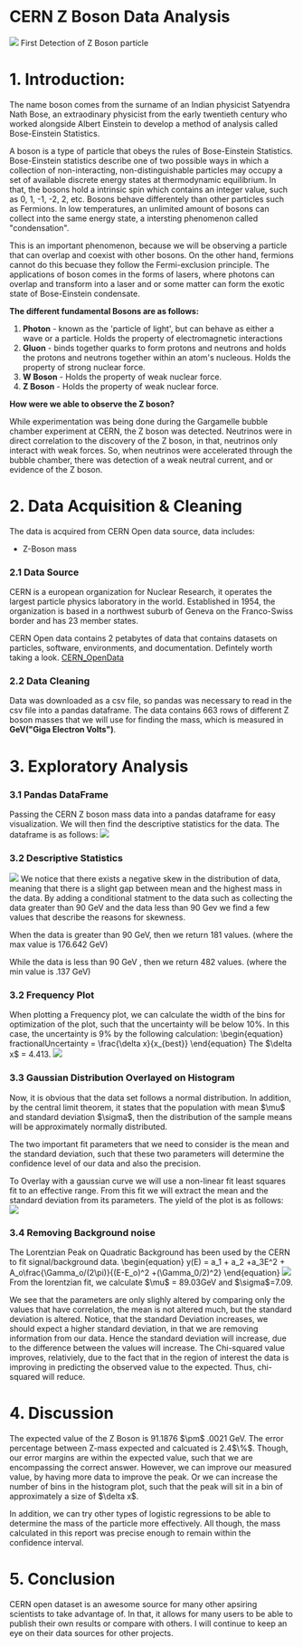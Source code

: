 <h1>CERN Z Boson Data Analysis</h1> 
<img src= 'Zboson.png' >
First Detection of Z Boson particle
<h1>1. Introduction:</h1> 
The name boson comes from the surname of an Indian physicist Satyendra Nath Bose, an extraodinary physicist from the early twentieth century who worked alongside Albert Einstein to develop a method of analysis called Bose-Einstein Statistics. 

A boson is a type of particle that obeys the rules of Bose-Einstein Statistics. Bose-Einstein statistics describe one of two possible ways in which a collection of non-interacting, non-distinguishable particles may occupy a set of available discrete energy states at thermodynamic equilibrium. In that, the bosons hold a intrinsic spin which contains an integer value, such as 0, 1, -1, -2, 2, etc. Bosons behave differentely than other particles such as Fermions. In low temperatures, an unlimited amount of bosons can collect into the same energy state, a intersting phenomenon called "condensation". 

This is an important phenomenon, because we will be observing a particle that can overlap and coexist with other bosons. On the other hand, fermions cannot do this becuase they follow the Fermi-exclusion principle. The applications of boson comes in the forms of lasers, where photons can overlap and transform into a laser and or some matter can form the exotic state of Bose-Einstein condensate. 

<b> The different fundamental Bosons are as follows: </b> 
1. <b>Photon</b> - known as the 'particle of light', but can behave as either a wave or a particle. Holds the property of electromagnetic interactions
2. <b>Gluon</b> - binds together quarks to form protons and neutrons and holds the protons and neutrons together within an atom's nucleous. Holds the property of strong nuclear force. 
3. <b>W Boson</b> - Holds the property of weak nuclear force.
4. <b>Z Boson</b> - Holds the property of weak nuclear force. 

<b> How were we able to observe the Z boson? </b>

While experimentation was being done during the Gargamelle bubble chamber experiment at CERN, the Z boson was detected. Neutrinos were in direct correlation to the discovery of the Z boson, in that, neutrinos only interact with weak forces. So, when neutrinos were accelerated through the bubble chamber, there was detection of a weak neutral current, and or evidence of the Z boson. 

<h1>2. Data Acquisition & Cleaning </h1> 
The data is acquired from CERN Open data source, data includes:

* Z-Boson mass 

<h3>2.1 Data Source</h3>
CERN is a european organization for Nuclear Research, it operates the largest particle physics laboratory in the world. Established in 1954, the organization is based in a northwest suburb of Geneva on the Franco-Swiss border and has 23 member states. 

CERN Open data contains 2 petabytes of data that contains datasets on particles, software, environments, and documentation. Defintely worth taking a look. <a  href= "http://opendata.cern.ch" >CERN_OpenData </a>

<h3>2.2 Data Cleaning</h3> 
Data was downloaded as a csv file, so pandas was necessary to read in the csv file into a pandas dataframe. The data contains 663 rows of different Z boson masses that we will use for finding the mass, which is measured in <b>GeV("Giga Electron Volts")</b>. 

<h1>3. Exploratory Analysis</h1> 
<h3> 3.1 Pandas DataFrame</h3>
Passing the CERN Z boson mass data into a pandas dataframe for easy visualization. We will then find the descriptive statistics for the data. The dataframe is as follows: 
<img src = 'ZmassFrame.png' >
<h3> 3.2 Descriptive Statistics</h3> 
<img src = 'DescFrame.png'>
We notice that there exists a negative skew in the distribution of data, meaning that there is a slight gap between mean and the highest mass in the data. By adding a conditional statment to the data such as collecting the data greater than 90 GeV and the data less than 90 Gev we find a few values that describe the reasons for skewness. 

When the data is greater than 90 GeV, then we return 181 values. 
(where the max value is 176.642 GeV) 

While the data is less than 90 GeV , then we return 482 values. 
(where the min value is .137 GeV)

<h3>3.2 Frequency Plot </h3> 
When plotting a Frequency plot, we can calculate the width of the bins for optimization of the plot, such that the uncertainty will be below 10%. In this case, the uncertainty is 9% by the following calculation: 
\begin{equation} 
fractionalUncertainty = \frac{\delta x}{x_{best}}
\end{equation}
The $\delta x$ = 4.413. 

<img src = 'FreqPlot.png' >

<h3> 3.3 Gaussian Distribution Overlayed on Histogram </h3> 
Now, it is obvious that the data set follows a normal distribution. In addition, by the central limit theorem, it states that the population with mean $\mu$ and standard deviation $\sigma$, then the distribution of the sample means will be approximately normally distributed. 

The two important fit parameters that we need to consider is the mean and the standard deviation, such that these two parameters will determine the confidence level of our data and also the precision. 

To Overlay with a gaussian curve we will use a non-linear fit least squares fit to an effective range. From this fit we will extract the mean and the standard deviation from its parameters. The yield of the plot is as follows: 
<img src = "Normplot.png" >


<h3> 3.4 Removing Background noise </h3> 
The Lorentzian Peak on Quadratic Background has been used by the CERN to fit signal/background data. 
\begin{equation}
y(E) = a_1 + a_2 +a_3E^2 + A_o\frac{\Gamma_o/(2\pi)}{(E-E_o)^2 +(\Gamma_0/2)^2} 
\end{equation} 
<img src = "LoretnzFit.png" >
From the lorentzian fit, we calculate $\mu$ = 89.03GeV and $\sigma$=7.09.

We see that the parameters are only slighly altered by comparing only the values that have correlation, the mean is not altered much, but the standard deviation is altered.
Notice, that the standard Deviation increases, we should expect a higher standard deviation, in that we are removing information from our data. Hence the standard deviation will increase, due to the difference between the values will increase. 
The Chi-squared value improves, relativiely, due to the fact that in the region of interest the data is improving in predicting the observed value to the expected. Thus, chi-squared will reduce.

<h1> 4. Discussion </h1> 
The expected value of the Z Boson is 91.1876 $\pm$ .0021 GeV. 
The error percentage between Z-mass expected and calcuated is 2.4$\%$. Though, our error margins are within the expected value, such that we are encompassing the correct answer. However, we can improve our measured value, by having more data to improve the peak. Or we can increase the number of bins in the histogram plot, such that the peak will sit in a bin of approximately a size of $\delta x$. 

In addition, we can try other types of logistic regressions to be able to determine the mass of the particle more effectively. All though, the mass calculated in this report was precise enough to remain within the confidence interval. 

<h1> 5. Conclusion </h1> 
CERN open dataset is an awesome source for many other apsiring scientists to take advantage of. In that, it allows for many users to be able to publish their own results or compare with others. I will continue to keep an eye on their data sources for other projects. 


```python

```
